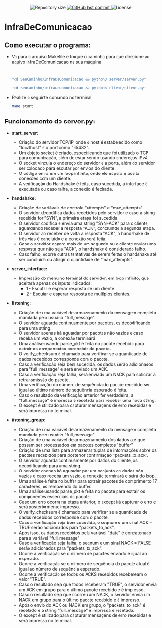 <p align="center">

  <img alt="Repository size" src="https://img.shields.io/github/repo-size/DiogoHMC/InfraDeComunicacao">

  <a href="https://github.com/DiogoHMC/InfraDeComunicacao/commits/main/">
    <img alt="GitHub last commit" src="https://img.shields.io/github/last-commit/DiogoHMC/InfraDeComunicacao">
  </a>

   <img alt="License" src="https://img.shields.io/badge/license-MIT-brightgreen">

</p>

# InfraDeComunicacao

## Como executar o programa:

- Va para o arquivo Makefile e troque o caminho para que direcione ao aquivo InfraDeComunicacao na sua máquina

  ```bash

  
  "cd SeuCaminho/InfraDeComunicacao && python3 server/server.py"

  "cd SeuCaminho/InfraDeComunicacao && python3 client/client.py"

  ```

- Realize o seguinte comando no terminal

  ```bash
  make start
  ```

## Funcionamento do server.py:

- **start_server:**
	- Criação do servidor TCP/IP, onde o host é estabelecido como "localhost" e o port como "65432".
	- Um objeto socket é criado, especificando que foi utilizado o TCP para comunicação, além de estar sendo usando endereços IPv4.
 	- O socket vincula o endereço do servidor e a porta, além do servidor ser colocado para escutar por envios do cliente.
  	- O código entra em um loop infinito, onde ele espera e aceita conexões com um cliente.
  	- A verificação do Handshake é feita, caso sucedida, a interface é executada ou caso falha, a conexão é fechada.
 
- **handshake:**
	- Criação de variáveis de controle "attempts" e "max_attempts".
	- O servidor decodifica dados recebidos pelo servidor e caso a string recebida for "SYN", a primeira etapa foi sucedida.
 	- O servidor codifica e envia uma string "SYN-ACK" para o cliente, aguardando receber a resposta "ACK", concluindo a segunda etapa.
  	- O servidor ao receber de volta a resposta "ACK", o handshake de três vias é concluído e a conexão será feita.
  	- Caso o servidor espere mais de um segundo ou o cliente enviar uma resposta que não seja "ACK", o handshake é considerado falho.
  	- Caso falho, ocorre outras tentativas de serem feitas o handshake até ser concluída ou atingir o quantidade de "max_attempts".

- **server_interface:**
	- Impressão do menu no terminal do servidor, em loop infinito, que aceitará apenas os inputs indicados:
 		- 1 - Escutar e esperar resposta de um cliente.
   		- 2 - Escutar e esperar resposta de multíplos clientes.

- **listening:**
	- Criação de uma variável de armazenamento da mensagem completa mandada pelo usuário "full_message".
 	- O servidor aguarda continuamente por pacotes, os decodificando para uma string.
  	- O servidor apenas irá aguardar por pacotes não vazios e caso receba um vazio, a conexão terminará.
  	- Uma análise usando parse_pkt é feita no pacote recebido para extrair os componentes essenciais do pacote.
  	- O verify_checksum é chamado para verificar se a quantidade de dados recebidos corresponde com o pacote.
  	- Caso a verificação seja bem sucedida, os dados serão adicionados para "full_message" e será enviado um ACK.
  	- Caso a verificação seja falha, será enviado um NACK para solicitar a retransmissão do pacote.
  	- Uma verificação do número de sequência do pacote recebido ser igual ao último número de sequência esperado é feita.
  	- Caso o resultado da verificação anterior for verdadeira, a "full_message" é impressa e resetada para receber uma nova string.
  	- O except é utilizado para capturar mensagens de erro recebidas e será impressa no terminal.

- **listening_group:**
	- Criação de uma variável de armazenamento da mensagem completa mandada pelo usuário "full_message".
  	- Criação de uma variável de armazenamento dos dados até que possam ser processados em pacotes completos "buffer".
	- Criação de uma lista para armazenar tuplas de informações sobre os pacotes recebidos para posterior confirmação "packets_to_ack".
 	- O servidor aguarda continuamente por dados do cliente, os decodificando para uma string.
  	- O servidor apenas irá aguardar por um conjunto de dados não vazios e caso receba um vazio, a conexão terminará e sairá do loop.
  	- Uma análise é feita no buffer para extrair pacotes de comprimento 17 caracteres, os removendo do buffer.
	- Uma análise usando parse_pkt é feita no pacote para extrair os componentes essenciais do pacote.
   	- Caso um erro ocorra na etapa anterior, o except irá capturar o erro e será posteriormente impresso.
  	- O verify_checksum é chamado para verificar se a quantidade de dados recebidos corresponde com o pacote.
  	- Caso a verificação seja bem sucedida, o seqnum e um sinal ACK = TRUE serão adicionados para "packets_to_ack".
  	- Após isso, os dados recebidos pela variável "data" é concatenado para a variável "full_message"
  	- Caso a verificação seja falha, o seqnum e um sinal NACK = FALSE serão adicionados para "packets_to_ack".
	- Ocorre a verificação se o número de pacotes enviado é igual ao esperado.
  	- Ocorre a verificação se o número de sequência do pacote atual é igual ao número de sequência esperado.
   	- Ocorre a verificação se todos os ACKS recebidos recebeream o valor "TRUE".
   	- Caso o resultado seja que todos receberam "TRUE", o servidor envia um ACK em grupo para o último pacote recebido e é impresso.
   	- Caso o resultado seja que ocorreu um NACK, o servidor envia um NACK em grupo para o último pacote recebido e é impresso.
   	- Após o envio do ACK ou NACK em grupo, o "packets_to_ack" é resetado e a string "full_message" é impressa e resetada.
   	- O except é utilizado para capturar mensagens de erro recebidas e será impressa no terminal.
